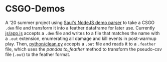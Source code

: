 # CSGO-Demos  

A '20 summer project using [Saul's NodeJS demo parser](https://github.com/saul/demofile) to take a CSGO `.dem` file and transform it into a feather dataframe for later use. Currently [js/app.js](js/app.js) accepts a `.dem` file and writes to a file that matches the name with a `.out` extension, enumerating all damage and kill events in post-warmup play. Then, [python/clean.py](python/clean.py) accepts a `.out` file and reads it to a `.feather` file, which uses the *pandas to_feather* method to transform the pseudo-csv file (`.out`) to the feather format. 